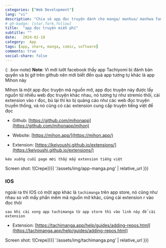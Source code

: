```yaml
---
categories: ["Web Development"]
lang: "vi"
description: "Chia sẻ app đọc truyện dành cho manga/ manhua/ manhwa fan"
# gh-badge: [star,fork,follow]
title:  "app đọc truyện miễn phí"
subtitle: ""
date:   2024-02-10
category:  App
tags: [app, share, manga, comic, software]
comments: true
social-share: false
---
```

{: .box-note}
**Note**:
Vì mới lướt facebook thấy app Tachiyomi bị đánh bản quyền và bị gỡ trên github nên mới biết đến quả app tương tự khác là app Mihon này

Mihon là một app đọc truyện mã nguồn mở, app đọc truyện này được lấy nguồn từ nhiều web đọc truyện khác nhau, nó tương tự như stremio thôi, cài extension vào r đọc, bù lại thì ko bị quảng cáo như các web đọc truyện truyền thống, và nó cũng có các extension cung cấp truyện tiếng việt để đọc

- Github: [https://github.com/mihonapp](https://github.com/mihonapp/mihon)
- Website: [https://mihon.app/](https://mihon.app/)

- Extension: [https://keiyoushi.github.io/extensions/](https://keiyoushi.github.io/extensions/)

`kéo xuống cuối page mới thấy mấy extension tiếng việt`

Screen shot:
![Crepe]({{ '/assets/img/app-manga.png' | relative_url }})

### IOS
ngoài ra thì IOS có một app khác là `tachimanga` trên app store, nó cũng như nhau so với mấy phần mềm mã nguồn mở khác, cũng cài extension r vào đọc thôi

`sau khi cài xong app tachimanga từ app store thì vào link này để cài extension`
- Extension: [https://tachimanga.app/help/guides/adding-repos.html](https://tachimanga.app/help/guides/adding-repos.html)

Screen shot:
![Crepe]({{ '/assets/img/tachimanga.png' | relative_url }})

